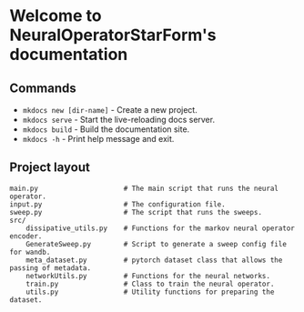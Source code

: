 # Welcome to NeuralOperatorStarForm's documentation

## Commands

* `mkdocs new [dir-name]` - Create a new project.
* `mkdocs serve` - Start the live-reloading docs server.
* `mkdocs build` - Build the documentation site.
* `mkdocs -h` - Print help message and exit.

## Project layout

    main.py                     # The main script that runs the neural operator.
    input.py                    # The configuration file.
    sweep.py                    # The script that runs the sweeps.
    src/
        dissipative_utils.py    # Functions for the markov neural operator encoder.
        GenerateSweep.py        # Script to generate a sweep config file for wandb.
        meta_dataset.py         # pytorch dataset class that allows the passing of metadata.
        networkUtils.py         # Functions for the neural networks.
        train.py                # Class to train the neural operator.
        utils.py                # Utility functions for preparing the dataset.
